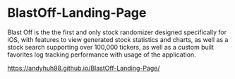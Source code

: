 # BlastOff-Landing-Page
Blast Off is the the first and only stock randomizer designed specifically for iOS, with features to view generated stock statistics and charts, as well as a stock search supporting over 100,000 tickers, as well as a custom built favorites log tracking performance with usage of the application.

https://andyhuh98.github.io/BlastOff-Landing-Page/
